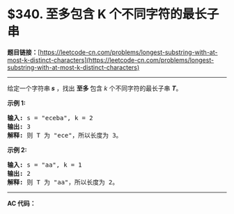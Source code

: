 # $340. 至多包含 K 个不同字符的最长子串

**题目链接：**[https://leetcode-cn.com/problems/longest-substring-with-at-most-k-distinct-characters](https://leetcode-cn.com/problems/longest-substring-with-at-most-k-distinct-characters)

---

<div class="content__1Y2H">
 <div class="notranslate">
  <p>给定一个字符串<strong><em> s</em></strong> ，找出&nbsp;<strong>至多&nbsp;</strong>包含<em> k</em> 个不同字符的最长子串 <strong><em>T</em></strong>。</p> 
  <p><strong>示例 1:</strong></p> 
  <pre class="language-text"><strong>输入: </strong>s = "eceba", k = 2
<strong>输出: </strong>3
<strong>解释: </strong>则<strong> </strong>T 为 "ece"，所以长度为 3。</pre> 
  <p><strong>示例 2:</strong></p> 
  <pre class="language-text"><strong>输入: </strong>s = "aa", k = 1
<strong>输出: </strong>2
<strong>解释: </strong>则 T 为 "aa"，所以长度为 2。
</pre> 
 </div>
</div>

---

**AC 代码：**

```java

```